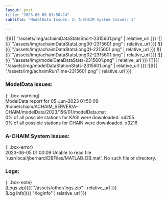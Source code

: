 ```yaml
---
layout: post
title: "2023-06-05 01:50:24"
subtitle: "ModelData Issues: 2; A-CHAIM System Issues: 1"

---
```


![]({{ "/assets/img/achaimDataStatsShort-2315601.png" | relative_url }})
![]({{ "/assets/img/achaimDataStatsLong00-2315601.png" | relative_url }})
![]({{ "/assets/img/achaimDataStatsLong01-2315601.png" | relative_url }})
![]({{ "/assets/img/achaimDataStatsLong02-2315601.png" | relative_url }})
![]({{ "/assets/img/modelDataDataStats-2315601.png" | relative_url }})
![]({{ "/assets/img/modelDataStationStats-2315601.png" | relative_url }})
![]({{ "/assets/img/achaimRunTime-2315601.png" | relative_url }})


### ModelData Issues:  
  
{: .box-warning}  
 ModelData report for 05-Jun-2023 01:50:09   
 /home/chaim/ACHAIM_SERVER/A-CHAIM/modelData/2023/156/01/modelData.mat   
 0% of all possible stations for KASI were downloaded. x4255   
 0% of all possible stations for CHAIN were downloaded. x3216   
  
### A-CHAIM System Issues:  
  
{: .box-error}  
2023-06-05 01:00:09 Unable to read file '/usr/local/jbernard/DBFiles/MATLAB_DB.mat'. No such file or directory.  

### Logs:  
  
{: .box-note}  
[Logs.zip]({{ "/assets/other/logs.zip" | relative_url }})  
[Log Info]({{ "/logInfo" | relative_url }})  
